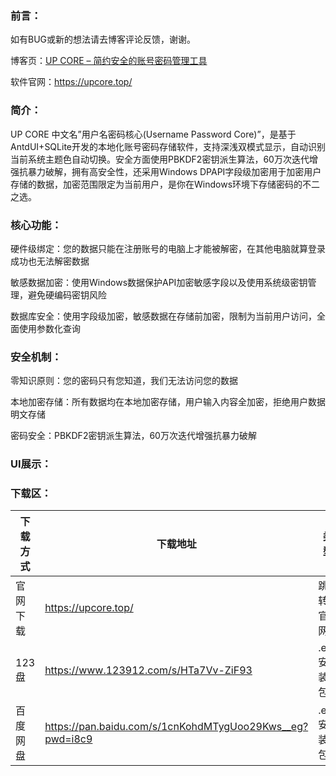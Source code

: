 
### 前言：

如有BUG或新的想法请去博客评论反馈，谢谢。

博客页：[UP CORE – 简约安全的账号密码管理工具](https://yizero.top/index.php/2025/07/15/up-core-a-simple-and-secure-account-and-password-management-tool/)

软件官网：https://upcore.top/

### 简介：

UP CORE 中文名”用户名密码核心(Username Password Core)”，是基于AntdUI+SQLite开发的本地化账号密码存储软件，支持深浅双模式显示，自动识别当前系统主题色自动切换。安全方面使用PBKDF2密钥派生算法，60万次迭代增强抗暴力破解，拥有高安全性，还采用Windows DPAPI字段级加密用于加密用户存储的数据，加密范围限定为当前用户，是你在Windows环境下存储密码的不二之选。

### 核心功能：

硬件级绑定：您的数据只能在注册账号的电脑上才能被解密，在其他电脑就算登录成功也无法解密数据

敏感数据加密：使用Windows数据保护API加密敏感字段以及使用系统级密钥管理，避免硬编码密钥风险

数据库安全：使用字段级加密，敏感数据在存储前加密，限制为当前用户访问，全面使用参数化查询

### 安全机制：

零知识原则：您的密码只有您知道，我们无法访问您的数据

本地加密存储：所有数据均在本地加密存储，用户输入内容全加密，拒绝用户数据明文存储

密码安全：PBKDF2密钥派生算法，60万次迭代增强抗暴力破解

### UI展示：




### 下载区：



| 下载方式 | 下载地址 |类型 |
| -------- | -------- | -------- |
| 官网下载     | https://upcore.top/    | 跳转官网     |
| 123盘     | https://www.123912.com/s/HTa7Vv-ZiF93    | .exe安装包     |
| 百度网盘     | https://pan.baidu.com/s/1cnKohdMTygUoo29Kws__eg?pwd=i8c9    | .exe安装包     |